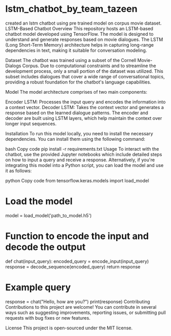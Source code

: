 # lstm_chatbot_by_team_tazeen
created an lstm chatbot using pre trained model on corpus movie dataset.
LSTM-Based Chatbot
Overview
This repository hosts an LSTM-based chatbot model developed using TensorFlow. The model is designed to understand and generate responses based on movie dialogues. The LSTM (Long Short-Term Memory) architecture helps in capturing long-range dependencies in text, making it suitable for conversation modeling.

Dataset
The chatbot was trained using a subset of the Cornell Movie-Dialogs Corpus. Due to computational constraints and to streamline the development process, only a small portion of the dataset was utilized. This subset includes dialogues that cover a wide range of conversational topics, providing a robust foundation for the chatbot's language capabilities.

Model
The model architecture comprises of two main components:

Encoder LSTM: Processes the input query and encodes the information into a context vector.
Decoder LSTM: Takes the context vector and generates a response based on the learned dialogue patterns.
The encoder and decoder are built using LSTM layers, which help maintain the context over longer input sequences.

Installation
To run this model locally, you need to install the necessary dependencies. You can install them using the following command:

bash
Copy code
pip install -r requirements.txt
Usage
To interact with the chatbot, use the provided Jupyter notebooks which include detailed steps on how to input a query and receive a response. Alternatively, if you're integrating this model into a Python script, you can load the model and use it as follows:

python
Copy code
from tensorflow.keras.models import load_model

# Load the model
model = load_model('path_to_model.h5')

# Function to encode the input and decode the output
def chat(input_query):
    encoded_query = encode_input(input_query)
    response = decode_sequence(encoded_query)
    return response

# Example query
response = chat("Hello, how are you?")
print(response)
Contributing
Contributions to this project are welcome! You can contribute in several ways such as suggesting improvements, reporting issues, or submitting pull requests with bug fixes or new features.

License
This project is open-sourced under the MIT license.



